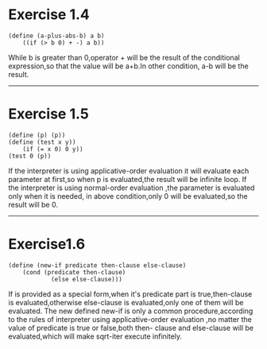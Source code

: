 # Exercise 1.4
```
(define (a-plus-abs-b) a b)
	((if (> b 0) + -) a b))
```

While b is greater than 0,operator + will be
the result of the conditional expression,so
that the value will be a+b.In other condition,
a-b will be the result.
***
# Exercise 1.5
```
(define (p) (p))
(define (test x y))
	(if (= x 0) 0 y))
(test 0 (p))
```
If the interpreter is using applicative-order 
evaluation it will evaluate each parameter at 
first,so when p is evaluated,the result will 
be infinite loop.
If the interpreter is using normal-order evaluation
,the parameter is evaluated only when it is needed,
in above condition,only 0 will be evaluated,so the
result will be 0.	 
***
# Exercise1.6
```
(define (new-if predicate then-clause else-clause)
	(cond (predicate then-clause)
			(else else-clause)))
```

If is provided as a special form,when it's predicate part
is true,then-clause is evaluated,otherwise else-clause is
evaluated,only one of them will be evaluated.
The new defined new-if is only a common procedure,according
to the rules of interpreter using applicative-order evaluation
,no matter the value of predicate is true or false,both then-
clause and else-clause will be evaluated,which will make sqrt-iter
execute infinitely.
